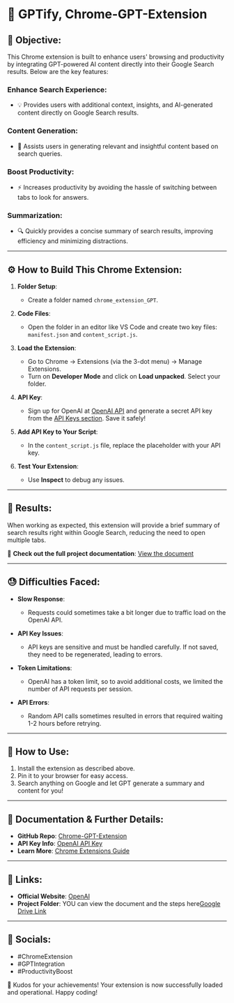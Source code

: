 # 🚀 GPTify, Chrome-GPT-Extension

## 🌟 Objective:
This Chrome extension is built to enhance users' browsing and productivity by integrating GPT-powered AI content directly into their Google Search results. Below are the key features:

### Enhance Search Experience:
- 💡 Provides users with additional context, insights, and AI-generated content directly on Google Search results.

### Content Generation:
- 📝 Assists users in generating relevant and insightful content based on search queries.

### Boost Productivity:
- ⚡ Increases productivity by avoiding the hassle of switching between tabs to look for answers.

### Summarization:
- 🔍 Quickly provides a concise summary of search results, improving efficiency and minimizing distractions.

---

## ⚙️ How to Build This Chrome Extension:

1. **Folder Setup**: 
   - Create a folder named `chrome_extension_GPT`.

2. **Code Files**: 
   - Open the folder in an editor like VS Code and create two key files: `manifest.json` and `content_script.js`.

3. **Load the Extension**: 
   - Go to Chrome → Extensions (via the 3-dot menu) → Manage Extensions.
   - Turn on **Developer Mode** and click on **Load unpacked**. Select your folder.

4. **API Key**: 
   - Sign up for OpenAI at [OpenAI API](https://platform.openai.com/account) and generate a secret API key from the [API Keys section](https://platform.openai.com/api-keys). Save it safely!

5. **Add API Key to Your Script**: 
   - In the `content_script.js` file, replace the placeholder with your API key.

6. **Test Your Extension**: 
   - Use **Inspect** to debug any issues.

---

## 🧠 Results:
When working as expected, this extension will provide a brief summary of search results right within Google Search, reducing the need to open multiple tabs.

🎉 **Check out the full project documentation**: [View the document](https://drive.google.com/yourlink)

---

## 😓 Difficulties Faced:

- **Slow Response**: 
  - Requests could sometimes take a bit longer due to traffic load on the OpenAI API.

- **API Key Issues**: 
  - API keys are sensitive and must be handled carefully. If not saved, they need to be regenerated, leading to errors.

- **Token Limitations**: 
  - OpenAI has a token limit, so to avoid additional costs, we limited the number of API requests per session.

- **API Errors**: 
  - Random API calls sometimes resulted in errors that required waiting 1-2 hours before retrying.

---

## 🚀 How to Use:
1. Install the extension as described above.
2. Pin it to your browser for easy access.
3. Search anything on Google and let GPT generate a summary and content for you!

---

## 📄 Documentation & Further Details:
- **GitHub Repo**: [Chrome-GPT-Extension](https://github.com/Suniksha12/Chrome_Extension_GPT)
- **API Key Info**: [OpenAI API Key](https://platform.openai.com/api-keys)
- **Learn More**: [Chrome Extensions Guide](https://developer.chrome.com/docs/extensions/mv3/getstarted/)

---

## 🔗 Links:
- **Official Website**: [OpenAI](https://platform.openai.com)
- **Project Folder**:
 YOU can view the document and the steps here[Google Drive Link](https://docs.google.com/document/d/1cyADHl5TEWw1hFwsRbWh8T95bLj-arUT/edit?usp=sharing&ouid=110042007992573128585&rtpof=true&sd=true)

---

## 📱 Socials:
- #ChromeExtension
- #GPTIntegration
- #ProductivityBoost

🎉 Kudos for your achievements! Your extension is now successfully loaded and operational. Happy coding!
